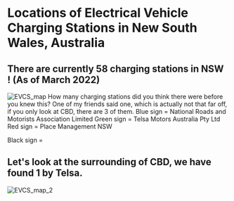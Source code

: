  # Locations of Electrical Vehicle Charging Stations in New South Wales, Australia
## There are currently 58 charging stations in NSW ! (As of March 2022)
![EVCS_map](https://user-images.githubusercontent.com/62376291/157606753-87b567f7-36db-4baa-9172-627d9084db21.png)
How many charging stations did you think there were before you knew this? One of my friends said one, which is actually not that far off, if you only look at CBD, there are 3 of them.
Blue sign = National Roads and Motorists Association Limited
Green sign = Telsa Motors Australia Pty Ltd
Red sign = Place Management NSW

Black sign = 
## Let's look at the surrounding of CBD, we have found 1 by Telsa.
![EVCS_map_2](https://user-images.githubusercontent.com/62376291/157817958-5a081ab3-e6ea-4423-ac23-b97ce9720064.png)
